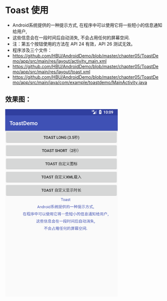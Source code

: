 
# Toast 使用
 - Android系统提供的一种提示方式,  在程序中可以使用它将一些短小的信息通知给用户,
 - 这些信息会在一段时间后自动消失, 不会占用任何的屏幕空间. 
 - 注：第五个按钮使用的方法在 API 24 有效，API 26 测试无效。
 - 程序涉及三个文件：
 - https://github.com/HBU/AndroidDemo/blob/master/chapter05/ToastDemo/app/src/main/res/layout/activity_main.xml
 - https://github.com/HBU/AndroidDemo/blob/master/chapter05/ToastDemo/app/src/main/res/layout/toast.xml
 - https://github.com/HBU/AndroidDemo/blob/master/chapter05/ToastDemo/app/src/main/java/com/example/toastdemo/MainActivity.java
 ## 效果图：
 ![](https://github.com/HBU/AndroidDemo/blob/master/chapter05/ToastDemo/Toast.png)
